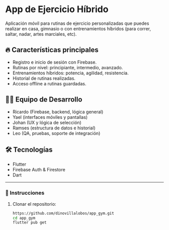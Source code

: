 # App de Ejercicio Híbrido

Aplicación móvil para rutinas de ejercicio personalizadas que puedes realizar en casa, gimnasio o con entrenamientos híbridos (para correr, saltar, nadar, artes marciales, etc).

## 🔥 Características principales

- Registro e inicio de sesión con Firebase.
- Rutinas por nivel: principiante, intermedio, avanzado.
- Entrenamientos híbridos: potencia, agilidad, resistencia.
- Historial de rutinas realizadas.
- Acceso offline a rutinas guardadas.

## 👨‍💻 Equipo de Desarrollo

- Ricardo (Firebase, backend, lógica general)
- Yael (interfaces móviles y pantallas)
- Johan (UX y lógica de selección)
- Ramses (estructura de datos e historial)
- Leo (QA, pruebas, soporte de integración)

## 🛠 Tecnologías

- Flutter
- Firebase Auth & Firestore
- Dart

---

### 🚀 Instrucciones

1. Clonar el repositorio:
   ```bash
   https://github.com/dinovillalobos/app_gym.git
   cd app_gym
   flutter pub get

